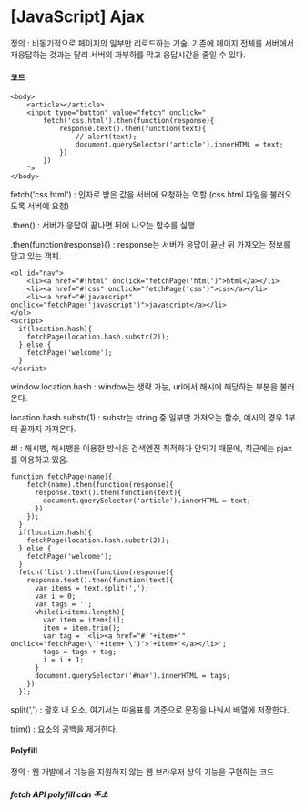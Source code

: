 # [JavaScript] Ajax

정의 : 비동기적으로 페이지의 일부만 리로드하는 기술. 기존에 페이지 전체를 서버에서 재응답하는 것과는 달리 서버의 과부하를 막고 응답시간을 줄일 수 있다.



#### 코드

```
<body>
    <article></article>
    <input type="button" value="fetch" onclick="
        fetch('css.html').then(function(response){
            response.text().then(function(text){
                // alert(text);
                document.querySelector('article').innerHTML = text;
            })
        })
    ">
</body>
```



fetch('css.html') : 인자로 받은 값을 서버에 요청하는 역할 (css.html 파일을 불러오도록 서버에 요청)

.then() : 서버가 응답이 끝나면 뒤에 나오는 함수를 실행

.then(function(response){} : response는 서버가 응답이 끝난 뒤 가져오는 정보를 담고 있는 객체. 



```
<ol id="nav">
    <li><a href="#!html" onclick="fetchPage('html')">html</a></li>
    <li><a href="#!css" onclick="fetchPage('css')">css</a></li>
    <li><a href="#!javascript" onclick="fetchPage('javascript')">javascript</a></li>
</ol>
<script>
  if(location.hash){
    fetchPage(location.hash.substr(2));
  } else {
    fetchPage('welcome');
  }
</script>
```



window.location.hash : window는 생략 가능, url에서 해시에 해당하는 부분을 불러온다.

location.hash.substr(1) : substr는 string 중 일부만 가져오는 함수, 예시의 경우 1부터 끝까지 가져온다.

#! : 해시뱅, 해시뱅을 이용한 방식은 검색엔진 최적화가 안되기 때문에, 최근에는 pjax 를 이용하고 있음.


```
function fetchPage(name){
    fetch(name).then(function(response){
      response.text().then(function(text){
        document.querySelector('article').innerHTML = text;
      })
    });
  }
  if(location.hash){
    fetchPage(location.hash.substr(2));
  } else {
    fetchPage('welcome');
  }
  fetch('list').then(function(response){
    response.text().then(function(text){
      var items = text.split(',');
      var i = 0;
      var tags = '';
      while(i<items.length){
        var item = items[i];
        item = item.trim();
        var tag = '<li><a href="#!'+item+'" onclick="fetchPage(\''+item+'\')">'+item+'</a></li>';
        tags = tags + tag;
        i = i + 1;
      }
      document.querySelector('#nav').innerHTML = tags;
    })
  });
```


split(',') : 괄호 내 요소, 여기서는 따옴표를 기준으로 문장을 나눠서 배열에 저장한다. 

trim() : 요소의 공백을 제거한다.


#### Polyfill

정의 : 웹 개발에서 기능을 지원하지 않는 웹 브라우저 상의 기능을 구현하는 코드

##### fetch API polyfill cdn 주소

<script src="https://cdn.jsdelivr.net/npm/promise-polyfill@8.1/dist/polyfill.min.js"></script>

<script src="https://cdn.jsdelivr.net/npm/whatwg-fetch@3.0/dist/fetch.umd.min.js"></script>
